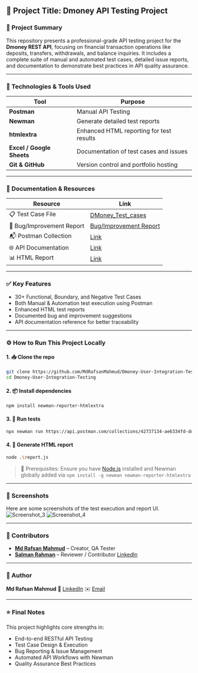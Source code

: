 ## 📌 Project Title: Dmoney API Testing Project

### 📝 Project Summary

This repository presents a professional-grade API testing project for the **Dmoney REST API**, focusing on financial transaction operations like deposits, transfers, withdrawals, and balance inquiries. It includes a complete suite of manual and automated test cases, detailed issue reports, and documentation to demonstrate best practices in API quality assurance.

---

### 🔧 Technologies & Tools Used

| Tool                      | Purpose                                  |
| ------------------------- | ---------------------------------------- |
| **Postman**               | Manual API Testing                       |
| **Newman**                | Generate detailed test reports           |
| **htmlextra**             | Enhanced HTML reporting for test results |
| **Excel / Google Sheets** | Documentation of test cases and issues   |
| **Git & GitHub**          | Version control and portfolio hosting    |

---
### 📂 Documentation & Resources

| Resource                     | Link                                              |
| ---------------------------- | ------------------------------------------------- |
| 📋 Test Case File            | [DMoney_Test_cases](https://docs.google.com/spreadsheets/d/1FmtkGdyf_ERoKKhrQHKP2Vg_H0sGayX5iDgYN_EWads/edit?usp=sharing)                                 |
| 🐞 Bug/Improvement Report    | [Bug/Improvement Report](https://docs.google.com/spreadsheets/d/150HT1sCrYjQ12OCMcii4PLy7s30h-le7z3GZ1cUy0bU/edit?usp=sharing)                                 |
| 📬 Postman Collection        | [Link](https://api.postman.com/collections/42737134-ae6334fd-dd03-48a8-b595-697ff80aaa91?access_key=PMAT-01JXAGTXK57EFNYDXJEAD652YN)                      |
| 🌐 API Documentation         | [Link](https://documenter.getpostman.com/view/42737134/2sB2x3otTv)                                     |
| 📊 HTML Report               | [Link](https://mdrafsanmahmud.github.io/Dmoney-User-Integration-Testing/report.html)


---

### ✅ Key Features

* 30+ Functional, Boundary, and Negative Test Cases
* Both Manual & Automation test execution using Postman
* Enhanced HTML test reports
* Documented bug and improvement suggestions
* API documentation reference for better traceability

---
### ⚙️ How to Run This Project Locally

#### 1. 📥 Clone the repo

```bash
git clone https://github.com/MdRafsanMahmud/Dmoney-User-Integration-Testing.git
cd Dmoney-User-Integration-Testing
```

#### 2. 📦 Install dependencies

```bash
npm install newman-reporter-htmlextra
```

#### 3. 🧪 Run tests

```bash
npx newman run https://api.postman.com/collections/42737134-ae6334fd-dd03-48a8-b595-697ff80aaa91?access_key=PMAT-01JXAGTXK57EFNYDXJEAD652YN
```
#### 4. 📄 Generate HTML report

```bash
node .\report.js
```
> 📌 Prerequisites: Ensure you have [Node.js](https://nodejs.org/) installed and Newman globally added via `npm install -g newman newman-reporter-htmlextra`

   
---

### 📸 Screenshots
Here are some screenshots of the test execution and report UI.
![Screenshot_3](https://github.com/user-attachments/assets/c78434a3-1d63-4ec7-9b94-b47340c3ae41)
![Screenshot_4](https://github.com/user-attachments/assets/5c921ead-7983-4a60-8481-3ee86307f1ae)

---
### 🤝 Contributors

- **[Md Rafsan Mahmud](https://github.com/MdRafsanMahmud)** – Creator, QA Tester  
- **[Salman Rahman](https://github.com/salmansrabon)** – Reviewer / Contributor [LinkedIn](https://www.linkedin.com/in/kmsalmanrahman/)


---

### 👤 Author

**Md Rafsan Mahmud**
🔗 [LinkedIn](https://www.linkedin.com/in/mdrafsanmahmud/)
✉️ [Email](mailto:mdrafsanmahmud99@gmail.com)

---

### ⭐ Final Notes

This project highlights core strengths in:

* End-to-end RESTful API Testing
* Test Case Design & Execution
* Bug Reporting & Issue Management
* Automated API Workflows with Newman
* Quality Assurance Best Practices




